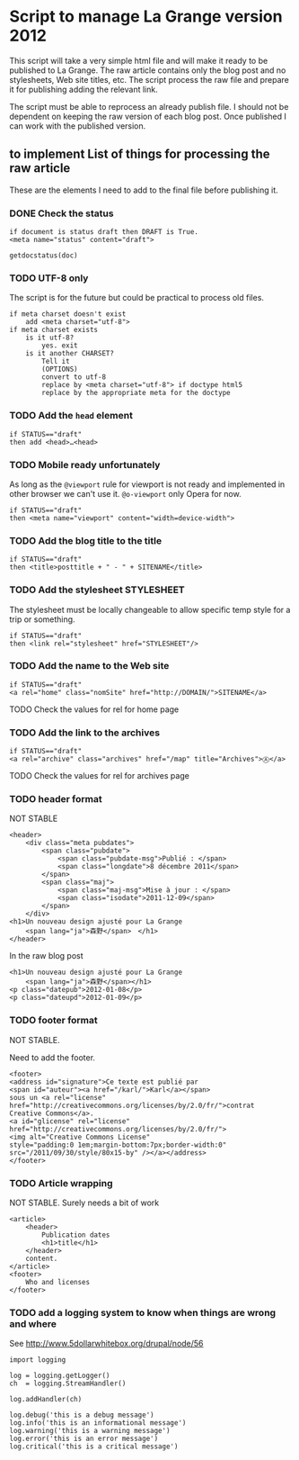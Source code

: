 # Script to manage La Grange version 2012

This script will take a very simple html file and will make it ready to be published to La Grange. The raw article contains only the blog post and no stylesheets, Web site titles, etc. The script process the raw file and prepare it for publishing adding the relevant link. 

The script must be able to reprocess an already publish file. I should not be dependent on keeping the raw version of each blog post. Once published I can work with the published version. 

## to implement List of things for processing the raw article

These are the elements I need to add to the final file before publishing it.

### DONE Check the status

    if document is status draft then DRAFT is True.
    <meta name="status" content="draft">
    
    getdocstatus(doc)

### TODO  UTF-8 only

The script is for the future but could be practical to process old files.

    if meta charset doesn't exist
        add <meta charset="utf-8">
    if meta charset exists
        is it utf-8?
            yes. exit
        is it another CHARSET?
            Tell it
            (OPTIONS)
            convert to utf-8
            replace by <meta charset="utf-8"> if doctype html5
            replace by the appropriate meta for the doctype

### TODO Add the `head` element

    if STATUS=="draft"
    then add <head>…<head>

### TODO Mobile ready unfortunately

As long as the `@viewport` rule for viewport is not ready and implemented in other browser we can't use it. `@o-viewport` only Opera for now.

    if STATUS=="draft"
    then <meta name="viewport" content="width=device-width">

### TODO Add the blog title to the title

    if STATUS=="draft"
    then <title>posttitle + " - " + SITENAME</title>

### TODO Add the stylesheet STYLESHEET

The stylesheet must be locally changeable to allow specific temp style for a trip or something.

    if STATUS=="draft"
    then <link rel="stylesheet" href="STYLESHEET"/>

### TODO Add the name to the Web site

    if STATUS=="draft"
    <a rel="home" class="nomSite" href="http://DOMAIN/">SITENAME</a>

TODO Check the values for rel for home page 
    
### TODO Add the link to the archives

    if STATUS=="draft"
    <a rel="archive" class="archives" href="/map" title="Archives">Ⓐ</a>

TODO Check the values for rel for archives page

### TODO header format

NOT STABLE

    <header>
        <div class="meta pubdates">
            <span class="pubdate">
                <span class="pubdate-msg">Publié : </span>
                <span class="longdate">8 décembre 2011</span>
            </span>
            <span class="maj">
                <span class="maj-msg">Mise à jour : </span>
                <span class="isodate">2011-12-09</span>
            </span>
        </div>
    <h1>Un nouveau design ajusté pour La Grange 
        <span lang="ja">森野</span>　</h1>
    </header>

In the raw blog post

    <h1>Un nouveau design ajusté pour La Grange 
        <span lang="ja">森野</span></h1>
    <p class="datepub">2012-01-08</p>
    <p class="dateupd">2012-01-09</p>

### TODO footer format

NOT STABLE.

Need to add the footer.

    <footer> 
    <address id="signature">Ce texte est publié par 
    <span id="auteur"><a href="/karl/">Karl</a></span> 
    sous un <a rel="license" 
    href="http://creativecommons.org/licenses/by/2.0/fr/">contrat 
    Creative Commons</a>. 
    <a id="glicense" rel="license" 
    href="http://creativecommons.org/licenses/by/2.0/fr/">
    <img alt="Creative Commons License" 
    style="padding:0 1em;margin-bottom:7px;border-width:0" 
    src="/2011/09/30/style/80x15-by" /></a></address>
    </footer>

### TODO Article wrapping

NOT STABLE. Surely needs a bit of work

    <article>
        <header>
            Publication dates
            <h1>title</h1>
        </header>
        content.
    </article>
    <footer>
        Who and licenses
    </footer>

### TODO add a logging system to know when things are wrong and where

See http://www.5dollarwhitebox.org/drupal/node/56

    import logging
 
    log = logging.getLogger()
    ch  = logging.StreamHandler()
 
    log.addHandler(ch)
 
    log.debug('this is a debug message')
    log.info('this is an informational message')
    log.warning('this is a warning message')
    log.error('this is an error message')
    log.critical('this is a critical message')